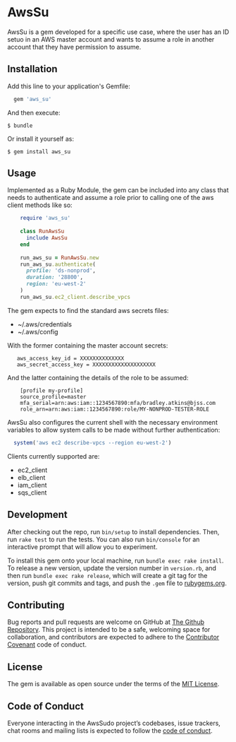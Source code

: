 # AwsSu

AwsSu is a gem developed for a specific use case, where the user has an ID setuo in an AWS master account and wants to 
assume a role in another account that they have permission to assume.

## Installation

Add this line to your application's Gemfile:

```ruby
  gem 'aws_su'
```

And then execute:

    $ bundle

Or install it yourself as:

    $ gem install aws_su

## Usage

Implemented as a Ruby Module, the gem can be included into any class that needs to authenticate and assume
a role prior to calling one of the aws client methods like so:

```ruby
    require 'aws_su'
    
    class RunAwsSu
      include AwsSu
    end
    
    run_aws_su = RunAwsSu.new
    run_aws_su.authenticate(
      profile: 'ds-nonprod',
      duration: '28800',
      region: 'eu-west-2'
    )
    run_aws_su.ec2_client.describe_vpcs
```

The gem expects to find the standard aws secrets files:

- ~/.aws/credentials
- ~/.aws/config

With the former containing the master account secrets:

```[master]
   aws_access_key_id = XXXXXXXXXXXXXX
   aws_secret_access_key = XXXXXXXXXXXXXXXXXXXX
```

And the latter containing the details of the role to be assumed:

```
    [profile my-profile]
    source_profile=master
    mfa_serial=arn:aws:iam::1234567890:mfa/bradley.atkins@bjss.com
    role_arn=arn:aws:iam::1234567890:role/MY-NONPROD-TESTER-ROLE
```

AwsSu also configures the current shell with the necessary environment variables to allow system calls to 
be made without further authentication:

```ruby
  system('aws ec2 describe-vpcs --region eu-west-2')
```

Clients currently supported are:

- ec2_client
- elb_client
- iam_client
- sqs_client

## Development

After checking out the repo, run `bin/setup` to install dependencies. Then, run `rake test` to run the tests. You can also run `bin/console` for an interactive prompt that will allow you to experiment.

To install this gem onto your local machine, run `bundle exec rake install`. To release a new version, update the version number in `version.rb`, and then run `bundle exec rake release`, which will create a git tag for the version, push git commits and tags, and push the `.gem` file to [rubygems.org](https://rubygems.org).

## Contributing

Bug reports and pull requests are welcome on GitHub at [The Github Repository](https://github.com/museadmin/aws_su). This project is intended to be a safe, welcoming space for collaboration, and contributors are expected to adhere to the [Contributor Covenant](http://contributor-covenant.org) code of conduct.

## License

The gem is available as open source under the terms of the [MIT License](https://opensource.org/licenses/MIT).

## Code of Conduct

Everyone interacting in the AwsSudo project’s codebases, issue trackers, chat rooms and mailing lists is expected to follow the [code of conduct](https://github.com/[USERNAME]/aws_sudo/blob/master/CODE_OF_CONDUCT.md).

